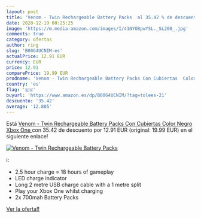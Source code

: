 ```yaml
---
layout: post
title: 'Venom - Twin Rechargeable Battery Packs  al 35.42 % de descuento'
date: 2020-12-19 00:25:25
image: 'https://m.media-amazon.com/images/I/41NYO8pwYSL._SL200_.jpg'
comments: true
category: ofertas
author: ring
slug: 'B00G4UCNIM-es'
actualPrice: 12.91 EUR
currency: EUR
price: 12.91
comparePrice: 19.99 EUR
prodname: 'Venom - Twin Rechargeable Battery Packs Con Cubiertas  Color Negro  Xbox One '
country: 'es'
flag: '🇪🇸'
buyurl: 'https://www.amazon.es/dp/B00G4UCNIM/?tag=tolees-21'
descuento: '35.42'
average: '12.805'
---
```


Está [Venom - Twin Rechargeable Battery Packs Con Cubiertas  Color Negro  Xbox One ](https://www.amazon.es/dp/B00G4UCNIM/?tag=tolees-21) con 35.42 de descuento por 12.91 EUR (original: 19.99 EUR) en el siguiente enlace!

[![Venom - Twin Rechargeable Battery Packs ](https://m.media-amazon.com/images/I/41NYO8pwYSL._SL200_.jpg)](https://www.amazon.es/dp/B00G4UCNIM/?tag=tolees-21)

ℹ️:

- 2.5 hour charge = 18 hours of gameplay
- LED charge indicator
- Long 2 metre USB charge cable with a 1 metre split
- Play your Xbox One whilst charging
- 2x 700mah Battery Packs

[Ver la oferta!!](https://www.amazon.es/dp/B00G4UCNIM/?tag=tolees-21)
